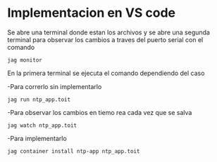 # Implementacion en VS code

Se abre una terminal donde estan los archivos y se abre una segunda terminal para observar los cambios a traves del puerto serial con el comando

```
jag monitor
```

En la primera terminal se ejecuta el comando dependiendo del caso


-Para correrlo sin implementarlo
```
jag run ntp_app.toit
```
-Para observar los cambios en tiemo rea cada vez que se salva
```
jag watch ntp_app.toit
```
-Para implementarlo
```
jag container install ntp-app ntp_app.toit
```
